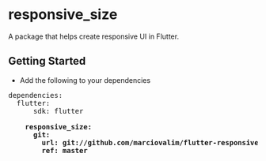 # responsive_size

A package that helps create responsive UI in Flutter.

## Getting Started

- Add the following to your dependencies

<pre>
dependencies:
  flutter:
      sdk: flutter
    <b>
    responsive_size:
      git:
        url: git://github.com/marciovalim/flutter-responsive-size.git
        ref: master
    </b>
<pre>
